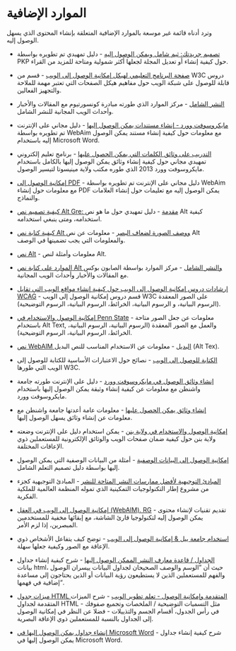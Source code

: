 # الموارد الإضافية

وترد أدناه قائمة غير موسعة بالموارد الإضافية المتعلقة بإنشاء المحتوى الذي يسهل الوصول إليه.

- [تصميم جريدتك: ثيم شامل ويمكن الوصول إليه](https://docs.pkp.sfu.ca/designing-your-journal/en/inclusive-and-accessible-theming) - دليل تمهيدي تم تطويره بواسطة PKP حول كيفية إنشاء أو تعديل المجلة لجعلها أكثر شمولية ومتاحة للمزيد من القراء.

- [صفحة البرنامج التعليمي لهيكل إمكانية الوصول إلى الويب](https://www.w3.org/WAI/tutorials/page-structure/) - قسم من W3C دروس قابلة للوصول على شبكة الويب حول مفاهيم هيكل الصفحات التي تعتبر مهمة للملاحة والتجهيز الفعالين.

- [النشر الشامل](https://inclusivepublishing.org/) - مركز الموارد الذي طورته مبادرة كونسورتيوم مع المقالات والأخبار وأحداث الويب المجانية للنشر الشامل.

- [مايكروسوفت وورد - إنشاء مستندات يمكن الوصول إليها](https://webaim.org/techniques/word/) - دليل مجاني على الإنترنت تم تطويره بواسطة WebAim مع معلومات حول كيفية إنشاء مستند يمكن الوصول إليه باستخدام Microsoft Word.

- [التدريب على وثائق الكلمات التي يمكن الحصول عليها](http://mn.gov/mnit-accessibility/AccessibleDocs/Introduction/index.html) - برنامج تعليم إلكتروني تمهيدي مجاني حول كيفية إنشاء وثائق يمكن الوصول إليها بالكامل باستخدام مايكروسوفت وورد 2013 الذي طوره مكتب ولاية مينيسوتا لتيسير الوصول.

- [إمكانية الوصول إلى PDF](https://webaim.org/techniques/acrobat/) - دليل مجاني على الإنترنت تم تطويره بواسطة WebAim مع معلومات حول إنشاء PDF يمكن الوصول إليه مع تعليمات حول إنشاء العلامات والنماذج.

- [كيفية تصميم نص Alt Gre: مقدمة](https://www.deque.com/blog/great-alt-text-introduction/) - دليل تمهيدي حول ما هو نص Alt كيفية استخدامه، ومتى ينبغي استخدامه.

- [كيفية كتابة نص Alt ووصف الصورة لضعاف البصر](https://www.perkinselearning.org/technology/blog/how-write-alt-text-and-image-descriptions-visually-impaired)  - معلومات عن نص Alt والمعلومات التي يجب تضمينها في الوصف.

- [نص Alt](https://moz.com/learn/seo/alt-text) - معلومات وأمثلة لنص Alt.

- [الموارد على كتابة نص Alt والنشر الشامل](https://www.textboxdigital.com/soapbox) - مركز الموارد بواسطة الصابون بوكس مع المقالات والأخبار وأحداث الويب المجانية.

- [إرشادات دروس إمكانية الوصول إلى الويب حول كيفية إنشاء مواقع الويب التي تقابل WCAG](https://www.w3.org/WAI/tutorials/images/complex/) - قسم دروس إمكانية الوصول إلى الويب W3C على الصور المعقدة (الرسوم البيانية، و الرسوم البيانية، الخرائط، الرسوم البيانية، الرسوم التوضيحية).

- [إمكانية الوصول والاستخدام في Penn State](https://accessibility.psu.edu/images/) - معلومات عن جعل الصور متاحة باستخدام Alt Text, والعمل مع الصور المعقدة (الرسوم البيانية، الرسوم البيانية، الخرائط، الرسوم البيانية، الرسوم التوضيحية).

- [نص WebAIM البديل](https://webaim.org/techniques/alttext/) - معلومات عن الاستخدام المناسب للنص البديل (Alt Tex).

- [الكتابة للوصول إلى الويب](https://www.w3.org/WAI/tips/writing/) - نصائح حول الاعتبارات الأساسية للكتابة للوصول إلى الويب التي طورها W3C.

- [إنشاء وثائق الوصول في مايكروسوفت وورد](https://www.washington.edu/accessibility/documents/word/) - دليل على الإنترنت طورته جامعة واشنطن مع معلومات عن كيفية إنشاء وثيقة يمكن الوصول إليها باستخدام مايكروسوفت وورد.

- [إنشاء وثائق يمكن الحصول عليها](https://www.washington.edu/accessibility/documents/) - معلومات عامة أعدتها جامعة واشنطن مع معلومات عن إنشاء وثائق يسهل الوصول إليها.

- [إمكانية الوصول والاستخدام في ولاية بنن](https://accessibility.psu.edu/) - يمكن استخدام دليل على الإنترنت وضعته ولاية بنن حول كيفية ضمان صفحات الويب والوثائق الإلكترونية للمستعملين ذوي الإعاقات المختلفة.

- [إمكانية الوصول إلى البيانات الوصفية](https://handbook.floeproject.org/AccessibilityMetadata.html) - أمثلة من البيانات الوصفية التي يمكن الوصول إليها بواسطة دليل تصميم التعلم الشامل.

- [المبادئ التوجيهية لأفضل ممارسات النشر المتاحة للنشر](https://www.accessiblebooksconsortium.org/publishing/en/accessible_best_practice_guidelines_for_publishers.html) - المبادئ التوجيهية كجزء من مشروع إطار التكنولوجيات التمكينية الذي تموله المنظمة العالمية للملكية الفكرية.

- [إمكانية الوصول إلى الويب في العقل (WebAIM). RG](https://webaim.org/techniques/css/invisiblecontent/) - تقديم تقنيات لإنشاء محتوى يمكن الوصول إليه لتكنولوجيا قارئ الشاشة، مع إبقائها مخفية للمستخدمين المبصرين، إذا لزم الأمر.

- [استخدام جامعة ييل & إمكانية الوصول إلى الويب](https://usability.yale.edu/web-accessibility/articles/images) - توضح كيف يتفاعل الأشخاص ذوي الإعاقة مع الصور وكيفية جعلها سهلة.

- [الجداول / قاعدة معارف النشر الممكن الوصول إليها](https://kb.daisy.org/publishing/docs/html/tables.html) - شرح كيفية إنشاء جداول بيانات html، حيث أن ”الوسم والوصف الصحيحان لجداول البيانات ييسران الوصول والفهم للمستعملين الذين لا يستطيعون رؤية البيانات أو الذين يحتاجون إلى مساعدة إضافية في فهمها“.

- [ميزات جدول HTML المتقدمة وإمكانية الوصول - تعلم تطوير الويب](https://developer.mozilla.org/en-US/docs/Learn/HTML/Tables/Advanced) - شرح الميزات المتقدمة لجداول HTML - مثل التسميات التوضيحية / الملخصات وتجميع صفوفك في رأس الجدول، أقسام الجسم والتذييلات - فضلا عن النظر في إمكانية الوصول إلى الجداول بالنسبة للمستعملين ذوي الإعاقة البصرية.

- [إنشاء جداول يمكن الوصول إليها في Microsoft Word](https://kb.iu.edu/d/aqjl) - شرح كيفية إنشاء جداول يمكن الوصول إليها في Microsoft Word.
